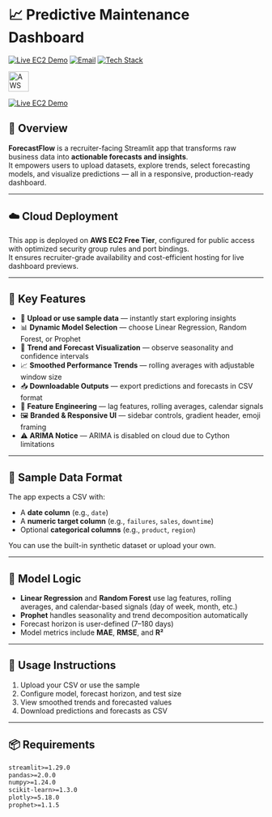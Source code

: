 # 📈 Predictive Maintenance Dashboard 

[![Live EC2 Demo](https://img.shields.io/badge/☁️-AWS_EC2_App-232F3E?style=for-the-badge&logo=amazon-aws&logoColor=white)](http://16.171.39.217:8501/)
[![Email](https://img.shields.io/badge/Outlook-vikrantthenge@outlook.com-0078D4?style=for-the-badge&logo=microsoft-outlook&logoColor=white)](mailto:vikrantthenge@outlook.com)
[![Tech Stack](https://img.shields.io/badge/🧠-Python_·_Streamlit_·_Pandas_·_Scikit--learn_·_Prophet_·_Plotly-6A5ACD?style=for-the-badge)](#)

<a href="http://16.171.39.217:8501/">
  <img src="https://upload.wikimedia.org/wikipedia/commons/9/93/Amazon_Web_Services_Logo.svg" alt="AWS Logo" height="40">
</a>

[![Live EC2 Demo](https://img.shields.io/badge/☁️-AWS_EC2_App-232F3E?style=for-the-badge&logo=amazon-aws&logoColor=white)](http://16.171.39.217:8501/)






## 🚀 Overview

**ForecastFlow** is a recruiter-facing Streamlit app that transforms raw business data into **actionable forecasts and insights**.  
It empowers users to upload datasets, explore trends, select forecasting models, and visualize predictions — all in a responsive, production-ready dashboard.

---

## ☁️ Cloud Deployment

This app is deployed on **AWS EC2 Free Tier**, configured for public access with optimized security group rules and port bindings.  
It ensures recruiter-grade availability and cost-efficient hosting for live dashboard previews.

---

## 🎯 Key Features

- 📁 **Upload or use sample data** — instantly start exploring insights  
- 📊 **Dynamic Model Selection** — choose Linear Regression, Random Forest, or Prophet  
- 📅 **Trend and Forecast Visualization** — observe seasonality and confidence intervals  
- 📈 **Smoothed Performance Trends** — rolling averages with adjustable window size  
- 📥 **Downloadable Outputs** — export predictions and forecasts in CSV format  
- 🧠 **Feature Engineering** — lag features, rolling averages, calendar signals  
- 🖼️ **Branded & Responsive UI** — sidebar controls, gradient header, emoji framing  
- ⚠️ **ARIMA Notice** — ARIMA is disabled on cloud due to Cython limitations

---

## 📂 Sample Data Format

The app expects a CSV with:
- A **date column** (e.g., `date`)
- A **numeric target column** (e.g., `failures`, `sales`, `downtime`)
- Optional **categorical columns** (e.g., `product`, `region`)

You can use the built-in synthetic dataset or upload your own.

---

## 🧪 Model Logic

- **Linear Regression** and **Random Forest** use lag features, rolling averages, and calendar-based signals (day of week, month, etc.)
- **Prophet** handles seasonality and trend decomposition automatically
- Forecast horizon is user-defined (7–180 days)
- Model metrics include **MAE**, **RMSE**, and **R²**

---

## 🧰 Usage Instructions

1. Upload your CSV or use the sample  
2. Configure model, forecast horizon, and test size  
3. View smoothed trends and forecasted values  
4. Download predictions and forecasts as CSV  

---

## 📦 Requirements

```txt
streamlit>=1.29.0
pandas>=2.0.0
numpy>=1.24.0
scikit-learn>=1.3.0
plotly>=5.18.0
prophet>=1.1.5



